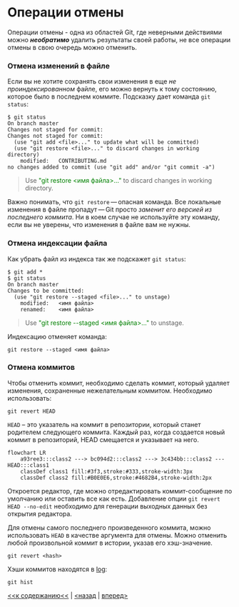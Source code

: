 # Операции отмены

Операции отмены - одна из областей Git, где неверными действиями можно ***необратимо*** удалить результаты своей работы, не все операции отмены в свою очередь можно отменить.

### Отмена изменений в файле

Если вы не хотите сохранять свои изменения в еще *не проиндексированном* файле, его можно вернуть к тому состоянию, которое было в последнем коммите. Подсказку дает команда `git status`:
```
$ git status
On branch master
Changes not staged for commit:
Changes not staged for commit:
  (use "git add <file>..." to update what will be committed)
  (use "git restore <file>..." to discard changes in working directory)
	modified:   CONTRIBUTING.md
no changes added to commit (use "git add" and/or "git commit -a")
```
> Use <span style="color:green">"git restore <имя файла>..."</span> to discard changes in working directory.

Важно понимать, чтo `git restore` — опасная команда. Все локальные изменения в файле пропадут — Git просто *заменит его версией из последнего коммита*. Ни в коем случае не используйте эту команду, если вы не уверены, что изменения в файле вам не нужны.

### Отмена индексации файла

Как убрать файл из индекса так же подскажет `git status`:
```
$ git add *
$ git status
On branch master
Changes to be committed:
  (use "git restore --staged <file>..." to unstage)
	modified:   <имя файла>
	renamed:    <имя файла>
```
> Use <span style="color:green">"git restore --staged <имя файла>..."</span> to unstage.

Индексацию отменяет команда: 
```
git restore --staged <имя файла>
```
### Отмена коммитов

Чтобы отменить коммит, необходимо сделать коммит, который удаляет изменения, сохраненные нежелательным коммитом. Необходимо использовать:
```
git revert HEAD
```
`HEAD` – это указатель на коммит в репозитории, который станет родителем следующего коммита. Каждый раз, когда создается новый коммит в репозиторий, HEAD смещается и указывает на него.
```mermaid
flowchart LR
    a93ree3:::class2 ---> bc094d2:::class2 ---> 3c434bb:::class2 --- HEAD:::class1
    classDef class1 fill:#3f3,stroke:#333,stroke-width:3px
    classDef class2 fill:#B0E0E6,stroke:#4682B4,stroke-width:2px
```
Откроется редактор, где можно отредактировать коммит-сообщение по умолчанию или оставить все как есть.
Добавление опции `git revert HEAD --no-edit` необходимо для генерации выходных данных без открытия редактора.

Для отмены самого последнего произведенного коммита, можно использовать `HEAD` в качестве аргумента для отмены. Можно отменить любой произвольной коммит в истории, указав его хэш-значение.
```
git revert <hash>
```
Хэши коммитов находятся в [log](./commit.md):
```
git hist
```

[<<к содержанию<<](./readme.md) | [<назад](./commit.md) | [вперед>](./gitobjects.md)